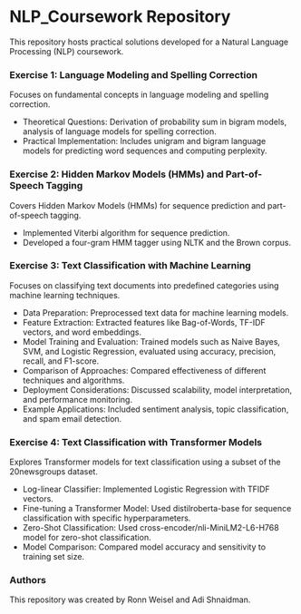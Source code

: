 # NLP_Coursework Repository
This repository hosts practical solutions developed for a Natural Language Processing (NLP) coursework.

### Exercise 1: Language Modeling and Spelling Correction
Focuses on fundamental concepts in language modeling and spelling correction.

- Theoretical Questions: Derivation of probability sum in bigram models, analysis of language models for spelling correction.
- Practical Implementation: Includes unigram and bigram language models for predicting word sequences and computing perplexity.

### Exercise 2: Hidden Markov Models (HMMs) and Part-of-Speech Tagging
Covers Hidden Markov Models (HMMs) for sequence prediction and part-of-speech tagging.

- Implemented Viterbi algorithm for sequence prediction.
- Developed a four-gram HMM tagger using NLTK and the Brown corpus.

### Exercise 3: Text Classification with Machine Learning
Focuses on classifying text documents into predefined categories using machine learning techniques.

- Data Preparation: Preprocessed text data for machine learning models.
- Feature Extraction: Extracted features like Bag-of-Words, TF-IDF vectors, and word embeddings.
- Model Training and Evaluation: Trained models such as Naive Bayes, SVM, and Logistic Regression, evaluated using accuracy, precision, recall, and F1-score.
- Comparison of Approaches: Compared effectiveness of different techniques and algorithms.
- Deployment Considerations: Discussed scalability, model interpretation, and performance monitoring.
- Example Applications: Included sentiment analysis, topic classification, and spam email detection.

### Exercise 4: Text Classification with Transformer Models
Explores Transformer models for text classification using a subset of the 20newsgroups dataset.

- Log-linear Classifier: Implemented Logistic Regression with TFIDF vectors.
- Fine-tuning a Transformer Model: Used distilroberta-base for sequence classification with specific hyperparameters.
- Zero-Shot Classification: Used cross-encoder/nli-MiniLM2-L6-H768 model for zero-shot classification.
- Model Comparison: Compared model accuracy and sensitivity to training set size.

### Authors
This repository was created by Ronn Weisel and Adi Shnaidman.
